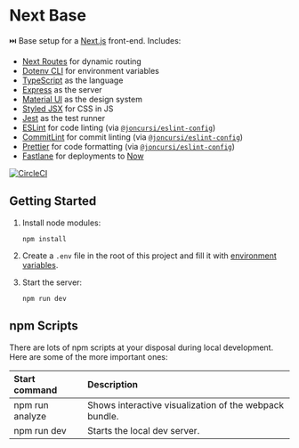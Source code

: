 # Next Base

⏭️ Base setup for a [Next.js](https://nextjs.org/) front-end. Includes:

* [Next Routes](https://github.com/fridays/next-routes) for dynamic routing
* [Dotenv CLI](https://github.com/entropitor/dotenv-cli) for environment
variables
* [TypeScript](https://www.typescriptlang.org/) as the language
* [Express](https://expressjs.com/) as the server
* [Material UI](https://material-ui.com/) as the design system
* [Styled JSX](https://github.com/zeit/styled-jsx) for CSS in JS
* [Jest](https://jestjs.io/) as the test runner
* [ESLint](https://eslint.org/) for code linting (via
[`@joncursi/eslint-config`](https://github.com/joncursi/eslint-config))
* [CommitLint](https://commitlint.js.org/) for commit linting (via
[`@joncursi/eslint-config`](https://github.com/joncursi/eslint-config))
* [Prettier](https://prettier.io/) for code formatting (via
[`@joncursi/eslint-config`](https://github.com/joncursi/eslint-config))
* [Fastlane](https://fastlane.tools/) for deployments to [Now](https://zeit.co/)

[![CircleCI](https://circleci.com/gh/joncursi/next-base.svg?style=shield)](https://circleci.com/gh/joncursi/next-base)

## Getting Started

1. Install node modules:

    ```shell
    npm install
    ```

2. Create a `.env` file in the root of this project and fill it with
[environment variables](https://github.com/joncursi/next-base/blob/master/.env.example).

3. Start the server:

    ```shell
    npm run dev
    ```

## npm Scripts

There are lots of npm scripts at your disposal during local development.
Here are some of the more important ones:

| Start command          | Description                                            |
|:---------------------- |:------------------------------------------------------ |
| npm run analyze        | Shows interactive visualization of the webpack bundle. |
| npm run dev            | Starts the local dev server.                           |
